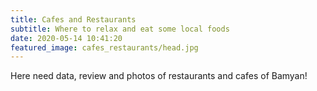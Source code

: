 ```yaml
---
title: Cafes and Restaurants
subtitle: Where to relax and eat some local foods
date: 2020-05-14 10:41:20
featured_image: cafes_restaurants/head.jpg
---
```

Here need data, review and photos of restaurants and cafes of Bamyan!